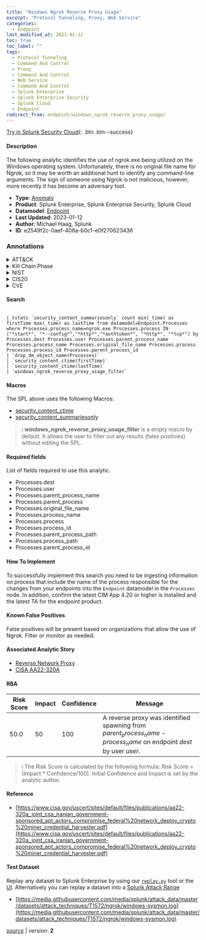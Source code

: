 ```yaml
---
title: "Windows Ngrok Reverse Proxy Usage"
excerpt: "Protocol Tunneling, Proxy, Web Service"
categories:
  - Endpoint
last_modified_at: 2023-01-12
toc: true
toc_label: ""
tags:
  - Protocol Tunneling
  - Command And Control
  - Proxy
  - Command And Control
  - Web Service
  - Command And Control
  - Splunk Enterprise
  - Splunk Enterprise Security
  - Splunk Cloud
  - Endpoint
redirect_from: endpoint/windows_ngrok_reverse_proxy_usage/
---
```




[Try in Splunk Security Cloud](https://www.splunk.com/en_us/cyber-security.html){: .btn .btn--success}

#### Description

The following analytic identifies the use of ngrok.exe being utilized on the Windows operating system. Unfortunately, there is no original file name for Ngrok, so it may be worth an additional hunt to identify any command-line arguments. The sign of someone using Ngrok is not malicious, however, more recently it has become an adversary tool.

- **Type**: [Anomaly](https://github.com/splunk/security_content/wiki/Detection-Analytic-Types)
- **Product**: Splunk Enterprise, Splunk Enterprise Security, Splunk Cloud
- **Datamodel**: [Endpoint](https://docs.splunk.com/Documentation/CIM/latest/User/Endpoint)
- **Last Updated**: 2023-01-12
- **Author**: Michael Haag, Splunk
- **ID**: e2549f2c-0aef-408a-b0c1-e0f270623436

### Annotations
<details>
  <summary>ATT&CK</summary>

<div markdown="1">

#### [ATT&CK](https://attack.mitre.org/)

| ID          | Technique   | Tactic         |
| ----------- | ----------- |--------------- |
| [T1572](https://attack.mitre.org/techniques/T1572/) | Protocol Tunneling | Command And Control |

| [T1090](https://attack.mitre.org/techniques/T1090/) | Proxy | Command And Control |

| [T1102](https://attack.mitre.org/techniques/T1102/) | Web Service | Command And Control |

</div>
</details>


<details>
  <summary>Kill Chain Phase</summary>

<div markdown="1">

* Command &amp; Control


</div>
</details>


<details>
  <summary>NIST</summary>

<div markdown="1">

* DE.CM



</div>
</details>

<details>
  <summary>CIS20</summary>

<div markdown="1">

* CIS 3
* CIS 5
* CIS 16



</div>
</details>

<details>
  <summary>CVE</summary>

<div markdown="1">


</div>
</details>


#### Search

```

| tstats `security_content_summariesonly` count min(_time) as firstTime max(_time) as lastTime from datamodel=Endpoint.Processes where Processes.process_name=ngrok.exe Processes.process IN ("*start*", "*--config*","*http*","*authtoken*", "*http*", "*tcp*") by Processes.dest Processes.user Processes.parent_process_name Processes.process_name Processes.original_file_name Processes.process Processes.process_id Processes.parent_process_id 
| `drop_dm_object_name(Processes)` 
| `security_content_ctime(firstTime)` 
| `security_content_ctime(lastTime)`
| `windows_ngrok_reverse_proxy_usage_filter`
```

#### Macros
The SPL above uses the following Macros:
* [security_content_ctime](https://github.com/splunk/security_content/blob/develop/macros/security_content_ctime.yml)
* [security_content_summariesonly](https://github.com/splunk/security_content/blob/develop/macros/security_content_summariesonly.yml)

> :information_source:
> **windows_ngrok_reverse_proxy_usage_filter** is a empty macro by default. It allows the user to filter out any results (false positives) without editing the SPL.



#### Required fields
List of fields required to use this analytic.
* Processes.dest
* Processes.user
* Processes.parent_process_name
* Processes.parent_process
* Processes.original_file_name
* Processes.process_name
* Processes.process
* Processes.process_id
* Processes.parent_process_path
* Processes.process_path
* Processes.parent_process_id



#### How To Implement
To successfully implement this search you need to be ingesting information on process that include the name of the process responsible for the changes from your endpoints into the `Endpoint` datamodel in the `Processes` node. In addition, confirm the latest CIM App 4.20 or higher is installed and the latest TA for the endpoint product.
#### Known False Positives
False positives will be present based on organizations that allow the use of Ngrok. Filter or monitor as needed.

#### Associated Analytic Story
* [Reverse Network Proxy](/stories/reverse_network_proxy)
* [CISA AA22-320A](/stories/cisa_aa22-320a)




#### RBA

| Risk Score  | Impact      | Confidence   | Message      |
| ----------- | ----------- |--------------|--------------|
| 50.0 | 50 | 100 | A reverse proxy was identified spawning from $parent_process_name$ -  $process_name$ on endpoint $dest$ by user $user$. |


> :information_source:
> The Risk Score is calculated by the following formula: Risk Score = (Impact * Confidence/100). Initial Confidence and Impact is set by the analytic author.


#### Reference

* [https://www.cisa.gov/uscert/sites/default/files/publications/aa22-320a_joint_csa_iranian_government-sponsored_apt_actors_compromise_federal%20network_deploy_crypto%20miner_credential_harvester.pdf](https://www.cisa.gov/uscert/sites/default/files/publications/aa22-320a_joint_csa_iranian_government-sponsored_apt_actors_compromise_federal%20network_deploy_crypto%20miner_credential_harvester.pdf)



#### Test Dataset
Replay any dataset to Splunk Enterprise by using our [`replay.py`](https://github.com/splunk/attack_data#using-replaypy) tool or the [UI](https://github.com/splunk/attack_data#using-ui).
Alternatively you can replay a dataset into a [Splunk Attack Range](https://github.com/splunk/attack_range#replay-dumps-into-attack-range-splunk-server)

* [https://media.githubusercontent.com/media/splunk/attack_data/master/datasets/attack_techniques/T1572/ngrok/windows-sysmon.log](https://media.githubusercontent.com/media/splunk/attack_data/master/datasets/attack_techniques/T1572/ngrok/windows-sysmon.log)



[*source*](https://github.com/splunk/security_content/tree/develop/detections/endpoint/windows_ngrok_reverse_proxy_usage.yml) \| *version*: **2**